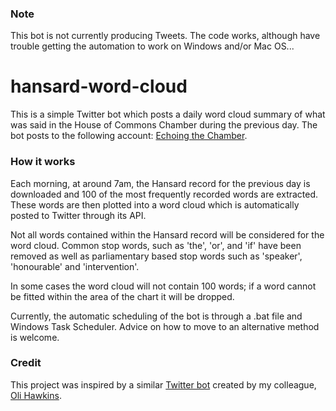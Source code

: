 ### Note
This bot is not currently producing Tweets. The code works, although have trouble getting the automation to work on Windows and/or Mac OS...

# hansard-word-cloud
This is a simple Twitter bot which posts a daily word cloud summary of what was said in the House of Commons Chamber during the previous day. The bot posts to the following account: [Echoing the Chamber](https://twitter.com/EchoingChamber).

### How it works
Each morning, at around 7am, the Hansard record for the previous day is downloaded and 100 of the most frequently recorded words are extracted. These words are then plotted into a word cloud which is automatically posted to Twitter through its API.

Not all words contained within the Hansard record will be considered for the word cloud. Common stop words, such as 'the', 'or', and 'if' have been removed as well as parliamentary based stop words such as 'speaker', 'honourable' and 'intervention'.

In some cases the word cloud will not contain 100 words; if a word cannot be fitted within the area of the chart it will be dropped.

Currently, the automatic scheduling of the bot is through a .bat file and Windows Task Scheduler. Advice on how to move to an alternative method is welcome.  

### Credit
This project was inspired by a similar [Twitter bot](https://twitter.com/wmbubble) created by my colleague, [Oli Hawkins](https://github.com/olihawkins).
